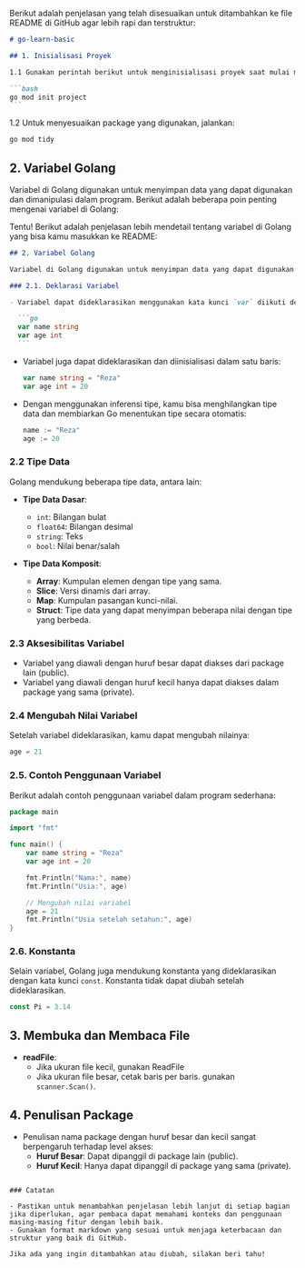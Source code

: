 Berikut adalah penjelasan yang telah disesuaikan untuk ditambahkan ke file README di GitHub agar lebih rapi dan terstruktur:

````markdown
# go-learn-basic

## 1. Inisialisasi Proyek

1.1 Gunakan perintah berikut untuk menginisialisasi proyek saat mulai menggunakan package:

```bash
go mod init project
```
````

1.2 Untuk menyesuaikan package yang digunakan, jalankan:

```bash
go mod tidy
```

## 2. Variabel Golang

Variabel di Golang digunakan untuk menyimpan data yang dapat digunakan dan dimanipulasi dalam program. Berikut adalah beberapa poin penting mengenai variabel di Golang:

Tentu! Berikut adalah penjelasan lebih mendetail tentang variabel di Golang yang bisa kamu masukkan ke README:

````markdown
## 2. Variabel Golang

Variabel di Golang digunakan untuk menyimpan data yang dapat digunakan dan dimanipulasi dalam program. Berikut adalah beberapa poin penting mengenai variabel di Golang:

### 2.1. Deklarasi Variabel

- Variabel dapat dideklarasikan menggunakan kata kunci `var` diikuti dengan nama variabel dan tipe data.

  ```go
  var name string
  var age int
  ```
````

- Variabel juga dapat dideklarasikan dan diinisialisasi dalam satu baris:

  ```go
  var name string = "Reza"
  var age int = 20
  ```

- Dengan menggunakan inferensi tipe, kamu bisa menghilangkan tipe data dan membiarkan Go menentukan tipe secara otomatis:

  ```go
  name := "Reza"
  age := 20
  ```

### 2.2 Tipe Data

Golang mendukung beberapa tipe data, antara lain:

- **Tipe Data Dasar**:

  - `int`: Bilangan bulat
  - `float64`: Bilangan desimal
  - `string`: Teks
  - `bool`: Nilai benar/salah

- **Tipe Data Komposit**:
  - **Array**: Kumpulan elemen dengan tipe yang sama.
  - **Slice**: Versi dinamis dari array.
  - **Map**: Kumpulan pasangan kunci-nilai.
  - **Struct**: Tipe data yang dapat menyimpan beberapa nilai dengan tipe yang berbeda.

### 2.3 Aksesibilitas Variabel

- Variabel yang diawali dengan huruf besar dapat diakses dari package lain (public).
- Variabel yang diawali dengan huruf kecil hanya dapat diakses dalam package yang sama (private).

### 2.4 Mengubah Nilai Variabel

Setelah variabel dideklarasikan, kamu dapat mengubah nilainya:

```go
age = 21
```

### 2.5. Contoh Penggunaan Variabel

Berikut adalah contoh penggunaan variabel dalam program sederhana:

```go
package main

import "fmt"

func main() {
    var name string = "Reza"
    var age int = 20

    fmt.Println("Nama:", name)
    fmt.Println("Usia:", age)

    // Mengubah nilai variabel
    age = 21
    fmt.Println("Usia setelah setahun:", age)
}
```

### 2.6. Konstanta

Selain variabel, Golang juga mendukung konstanta yang dideklarasikan dengan kata kunci `const`. Konstanta tidak dapat diubah setelah dideklarasikan.

```go
const Pi = 3.14
```





## 3. Membuka dan Membaca File
- **readFile**:
  - Jika ukuran file kecil, gunakan ReadFile
  - Jika ukuran file besar, cetak baris per baris. gunakan `scanner.Scan()`.

## 4. Penulisan Package
- Penulisan nama package dengan huruf besar dan kecil sangat berpengaruh terhadap level akses:
  - **Huruf Besar**: Dapat dipanggil di package lain (public).
  - **Huruf Kecil**: Hanya dapat dipanggil di package yang sama (private).
```

### Catatan

- Pastikan untuk menambahkan penjelasan lebih lanjut di setiap bagian jika diperlukan, agar pembaca dapat memahami konteks dan penggunaan masing-masing fitur dengan lebih baik.
- Gunakan format markdown yang sesuai untuk menjaga keterbacaan dan struktur yang baik di GitHub.

Jika ada yang ingin ditambahkan atau diubah, silakan beri tahu!
